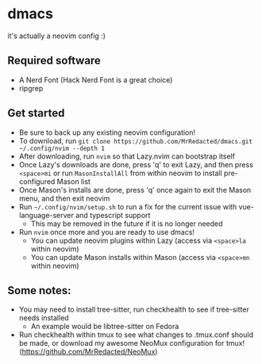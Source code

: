 # dmacs
it's actually a neovim config :)

## Required software
- A Nerd Font (Hack Nerd Font is a great choice)
- ripgrep

## Get started
- Be sure to back up any existing neovim configuration!
- To download, run `git clone https://github.com/MrRedacted/dmacs.git ~/.config/nvim --depth 1`
- After downloading, run `nvim` so that Lazy.nvim can bootstrap itself
- Once Lazy's downloads are done, press 'q' to exit Lazy, and then press `<space>mi` or run `MasonInstallAll` from within neovim to install pre-configured Mason list
- Once Mason's installs are done, press 'q' once again to exit the Mason menu, and then exit neovim
- Run `~/.config/nvim/setup.sh` to run a fix for the current issue with vue-language-server and typescript support
    - This may be removed in the future if it is no longer needed
- Run `nvim` once more and you are ready to use dmacs!
    - You can update neovim plugins within Lazy (access via `<space>la` within neovim)
    - You can update Mason installs within Mason (access via `<space>mn` within neovim)

## Some notes:
- You may need to install tree-sitter, run checkhealth to see if tree-sitter needs installed
    - An example would be libtree-sitter on Fedora
- Run checkhealth within tmux to see what changes to .tmux.conf should be made, or download my awesome NeoMux configuration for tmux! (https://github.com/MrRedacted/NeoMux)
